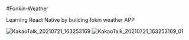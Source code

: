 #Fonkin-Weather

Learning React Native by building fokin weather APP

![KakaoTalk_20210721_163253169](https://user-images.githubusercontent.com/52124805/126450219-a8fe07e1-2699-4300-9e36-63177d836b50.jpg)
![KakaoTalk_20210721_163253169_01](https://user-images.githubusercontent.com/52124805/126450223-223662ec-3056-4c7a-91b3-50d8ffca91a1.jpg)
